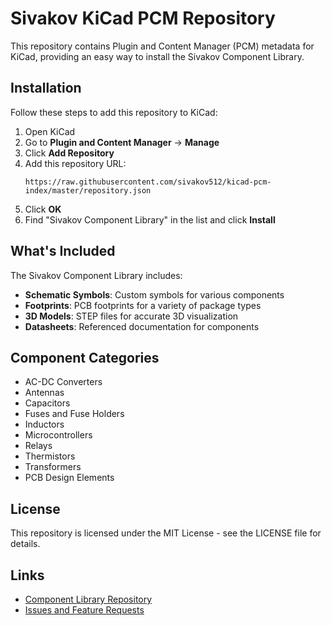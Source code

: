 # Sivakov KiCad PCM Repository

This repository contains Plugin and Content Manager (PCM) metadata for KiCad, providing an easy way to install the Sivakov Component Library.

## Installation

Follow these steps to add this repository to KiCad:

1. Open KiCad
2. Go to **Plugin and Content Manager** → **Manage**
3. Click **Add Repository**
4. Add this repository URL:
   ```
   https://raw.githubusercontent.com/sivakov512/kicad-pcm-index/master/repository.json
   ```
5. Click **OK**
6. Find "Sivakov Component Library" in the list and click **Install**

## What's Included

The Sivakov Component Library includes:

- **Schematic Symbols**: Custom symbols for various components
- **Footprints**: PCB footprints for a variety of package types
- **3D Models**: STEP files for accurate 3D visualization
- **Datasheets**: Referenced documentation for components

## Component Categories

- AC-DC Converters
- Antennas
- Capacitors
- Fuses and Fuse Holders
- Inductors
- Microcontrollers
- Relays
- Thermistors
- Transformers
- PCB Design Elements

## License

This repository is licensed under the MIT License - see the LICENSE file for details.

## Links

- [Component Library Repository](https://github.com/sivakov512/kicad-components)
- [Issues and Feature Requests](https://github.com/sivakov512/kicad-pcm-index/issues)

